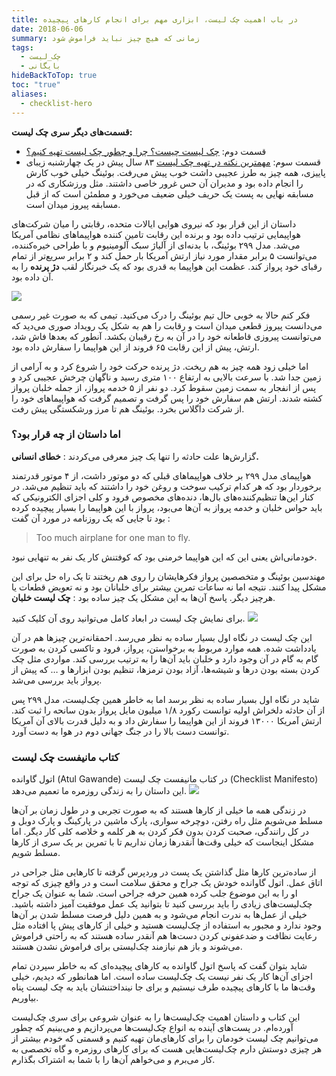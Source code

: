 ```yaml
---
title: در باب اهمیت چک لیست، ابزاری مهم برای انجام کارهای پیچیده
date: 2018-06-06
summary: زمانی که هیچ چیز نباید فراموش شود
tags:
  - چک_لیست
  - بایگانی
hideBackToTop: true
toc: "true"
aliases:
  - checklist-hero
---
```

**قسمت‌های دیگر سری چک لیست:**

- قسمت دوم: [چک لیست چیست؟ چرا و چطور چک لیست تهیه کنیم؟](https://kakavand.me/checklist/)
- قسمت سوم: [مهمترین نکته در تهیه چک لیست](https://kakavand.me/hero-in-the-age-of-checklists/)
۸۳ سال پیش در یک چهارشنبه زیبای پاییزی، همه چیز به طرز عجیبی داشت خوب پیش می‌رفت. بوئینگ خیلی خوب کارش را انجام داده بود و مدیران آن حس غرور خاصی داشتند. مثل ورزشکاری که در مسابقه نهایی به پست یک حریف خیلی ضعیف می‌خورد و مطمئن است که از قبل مسابقه پیروز میدان است.

داستان از این قرار بود که نیروی هوایی ایالات متحده، رقابتی را میان شرکت‌های هواپیمایی ترتیب داده بود و برنده این رقابت تامین کننده هواپیماهای نظامی آمریکا می‌شد. مدل ۲۹۹ بوئینگ، با بدنه‌ای از آلیاژ سبک آلومینیوم و با طراحی خیره‌کننده، می‌توانست ۵ برابر مقدار مورد نیاز ارتش آمریکا بار حمل کند و ۲ برابر سریع‌تر از تمام رقبای خود پرواز کند. عظمت این هواپیما به قدری بود که یک خبرنگار لقب **دژ پرنده** را به آن داده بود.

![](/media/boeing-299-449x298.jpg)

فکر کنم حالا به خوبی حال تیم بوئینگ را درک می‌کنید. تیمی که به صورت غیر رسمی می‌دانست پیروز قطعی میدان است و رقابت را هم به شکل یک رویداد صوری می‌دید که می‌توانست پیروزی قاطعانه خود را در آن به رخ رقیبان بکشد. آنطور که بعدها فاش شد، ارتش، پیش از این رقابت ۶۵ فروند از این هواپیما را سفارش داده بود.

اما خیلی زود همه چیز به هم ریخت. دژ پرنده حرکت خود را شروع کرد و به آرامی از زمین جدا شد. با سرعت بالایی به ارتفاع ۱۰۰ متری رسید و ناگهان چرخش عجیبی کرد و پس از انفجار به سمت زمین سقوط کرد. دو نفر از ۵ خدمه پرواز، از جمله خلبان پرواز کشته شدند. ارتش هم سفارش خود را پس گرفت و تصمیم گرفت که هواپیماهای خود را از شرکت داگلاس بخرد. بوئینگ هم تا مرز ورشکستگی پیش رفت.

### **اما داستان از چه قرار بود؟**

گزارش‌ها علت حادثه را تنها یک چیز معرفی می‌کردند : **خطای انسانی.**

هواپیمای مدل ۲۹۹ بر خلاف هواپیماهای قبلی که دو موتور داشت، از ۴ موتور قدرتمند برخوردار بود که هر کدام ترکیب سوخت و روغن خود را داشتند که باید تنظیم می‌شد. در کنار این‌ها تنظیم‌کننده‌های بال‌ها، دنده‌های مخصوص فرود و کلی اجزای الکترونیکی که باید حواس خلبان و خدمه پرواز به آن‌ها می‌بود، پرواز با این هواپیما را بسیار پیچیده کرده بود تا جایی که یک روزنامه در مورد آن گفت :

> Too much airplane for one man to fly.

خودمانی‌اش یعنی این که این هواپیما خرمنی بود که کوفتنش کار یک نفر به تنهایی نبود.

مهندسین بوئینگ و متخصصین پرواز فکرهایشان را روی هم ریختند تا یک راه حل برای این مشکل پیدا کنند. نتیجه اما نه ساعات تمرین بیشتر برای خلبانان بود و نه تعویض قطعات یا هرچیز دیگر. پاسخ آن‌ها به این مشکل یک چیز ساده بود : **چک لیست خلبان**.

برای نمایش چک لیست در ابعاد کامل می‌توانید روی آن کلیک کنید.
[![](/media/b17-449x304.png)](https://kakavand.me/wp-content/uploads/2018/06/b17.png)

این چک لیست در نگاه اول بسیار ساده به نظر می‌رسد. احمقانه‌ترین چیزها هم در آن یادداشت شده. همه موارد مربوط به برخواستن، پرواز، فرود و تاکسی کردن به صورت گام به گام در آن وجود دارد و خلبان باید آن‌ها را به ترتیب بررسی کند. مواردی مثل چک کردن بسته بودن درها و شیشه‌ها، آزاد بودن ترمزها، تنظیم بودن ابزارها و … که پیش از پرواز باید بررسی می‌شد.

شاید در نگاه اول بسیار ساده به نظر برسد اما به خاطر همین چک‌لیست، مدل ۲۹۹ پس از آن حادثه دلخراش اولیه توانست رکورد ۱/۸ میلیون مایل پرواز بدون سانحه را ثبت کند. ارتش آمریکا ۱۳۰۰۰ فروند از این هواپیما را سفارش داد و به دلیل قدرت بالای آن آمریکا توانست دست بالا را در جنگ جهانی دوم در هوا به دست آورد.

### کتاب مانیفست چک لیست

اتول گاوانده (Atul Gawande) در کتاب مانیفست چک لیست (Checklist Manifesto) این داستان را به زندگی روزمره ما تعمیم می‌دهد.
![](/media/292478-2013-05-general-profile-headshot-aubrey-calo-449x304.jpg)

در زندگی همه ما خیلی از کارها هستند که به صورت تجربی و در طول زمان بر آن‌ها مسلط می‌شویم مثل راه رفتن، دوچرخه سواری، پارک ماشین در پارکینگ و پارک دوبل و در کل رانندگی، صحبت کردن بدون فکر کردن به هر کلمه و خلاصه کلی کار دیگر. اما مشکل اینجاست که خیلی وقت‌ها آنقدرها زمان نداریم تا با تمرین بر یک سری از کارها مسلط شویم.

از ساده‌ترین کارها مثل گذاشتن یک پست در وردپرس گرفته تا کارهایی مثل جراحی در اتاق عمل. اتول گاوانده خودش یک جراح و محقق سلامت است و در واقع چیزی که توجه او را به این موضوع جلب کرده همین حرفه جراحی است. شما به عنوان یک جراح چک‌لیست‌های زیادی را باید بررسی کنید تا بتوانید یک عمل موفقیت آمیز داشته باشید. خیلی از عمل‌ها به ندرت انجام می‌شود و به همین دلیل فرصت مسلط شدن بر آن‌ها وجود ندارد و مجبور به استفاده از چک‌لیست هستید و خیلی از کارهای پیش پا افتاده مثل رعایت نظافت و ضدعفونی کردن دست‌ها هم آنقدر ساده هستند که به راحتی فراموش می‌شوند و باز هم نیازمند چک‌لیستی برای فراموش نشدن هستند.

شاید بتوان گفت که پاسخ اتول گاوانده به کارهای پیچیده‌ای که به خاطر سپردن تمام اجزای آن‌ها کار یک نفر نیست یک چک‌لیست ساده است. اما همانطور که دیدیم، خیلی وقت‌ها ما با کارهای پیچیده طرف نیستیم و برای جا نینداختنشان باید به چک لیست پناه بیاوریم.

این کتاب و داستان اهمیت چک‌لیست‌ها را به عنوان شروعی برای سری چک‌لیست آورده‌ام. در پست‌های آینده به انواع چک‌لیست‌ها می‌پردازیم و می‌بینیم که چطور می‌توانیم چک لیست خودمان را برای کارهای‌مان تهیه کنیم و قسمتی که خودم بیشتر از هر چیزی دوستش دارم چک‌لیست‌هایی هست که برای کارهای روزمره و گاه تخصصی به کار می‌برم و می‌خواهم آن‌ها را با شما به اشتراک بگذارم.